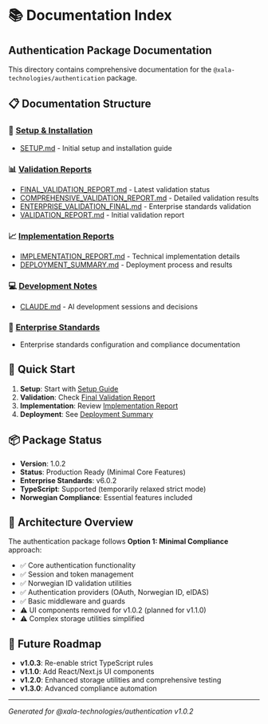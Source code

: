 # 📚 Documentation Index

## Authentication Package Documentation

This directory contains comprehensive documentation for the `@xala-technologies/authentication` package.

## 📋 Documentation Structure

### 🔧 [Setup & Installation](./setup/)
- [SETUP.md](./setup/SETUP.md) - Initial setup and installation guide

### 📊 [Validation Reports](./validation/)
- [FINAL_VALIDATION_REPORT.md](./validation/FINAL_VALIDATION_REPORT.md) - Latest validation status
- [COMPREHENSIVE_VALIDATION_REPORT.md](./validation/COMPREHENSIVE_VALIDATION_REPORT.md) - Detailed validation results
- [ENTERPRISE_VALIDATION_FINAL.md](./validation/ENTERPRISE_VALIDATION_FINAL.md) - Enterprise standards validation
- [VALIDATION_REPORT.md](./validation/VALIDATION_REPORT.md) - Initial validation report

### 📈 [Implementation Reports](./reports/)
- [IMPLEMENTATION_REPORT.md](./reports/IMPLEMENTATION_REPORT.md) - Technical implementation details
- [DEPLOYMENT_SUMMARY.md](./reports/DEPLOYMENT_SUMMARY.md) - Deployment process and results

### 💻 [Development Notes](./development/)
- [CLAUDE.md](./development/CLAUDE.md) - AI development sessions and decisions

### 🏢 [Enterprise Standards](./enterprise-standards/)
- Enterprise standards configuration and compliance documentation

## 🚀 Quick Start

1. **Setup**: Start with [Setup Guide](./setup/SETUP.md)
2. **Validation**: Check [Final Validation Report](./validation/FINAL_VALIDATION_REPORT.md)
3. **Implementation**: Review [Implementation Report](./reports/IMPLEMENTATION_REPORT.md)
4. **Deployment**: See [Deployment Summary](./reports/DEPLOYMENT_SUMMARY.md)

## 📦 Package Status

- **Version**: 1.0.2
- **Status**: Production Ready (Minimal Core Features)
- **Enterprise Standards**: v6.0.2
- **TypeScript**: Supported (temporarily relaxed strict mode)
- **Norwegian Compliance**: Essential features included

## 🎯 Architecture Overview

The authentication package follows **Option 1: Minimal Compliance** approach:

- ✅ Core authentication functionality
- ✅ Session and token management
- ✅ Norwegian ID validation utilities
- ✅ Authentication providers (OAuth, Norwegian ID, eIDAS)
- ✅ Basic middleware and guards
- ⚠️ UI components removed for v1.0.2 (planned for v1.1.0)
- ⚠️ Complex storage utilities simplified

## 🔄 Future Roadmap

- **v1.0.3**: Re-enable strict TypeScript rules
- **v1.1.0**: Add React/Next.js UI components
- **v1.2.0**: Enhanced storage utilities and comprehensive testing
- **v1.3.0**: Advanced compliance automation

---

*Generated for @xala-technologies/authentication v1.0.2* 